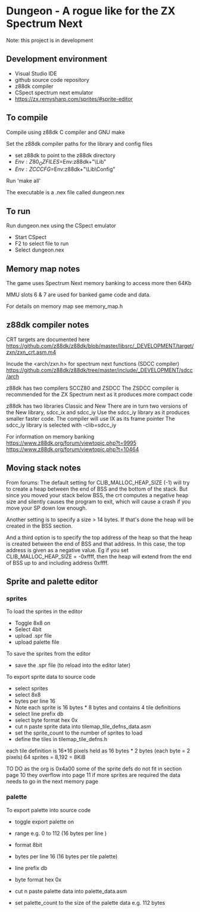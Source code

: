 # Dungeon - A rogue like for the ZX Spectrum Next

Note: this project is in development

## Development environment

- Visual Studio IDE
- github source code repository 
- z88dk compiler
- CSpect spectrum next emulator
- https://zx.remysharp.com/sprites/#sprite-editor


## To compile

Compile using z88dk C compiler and GNU make

Set the z88dk compiler paths for the library and config files
- set z88dk to point to the z88dk directory
- $Env:Z80_OZFILES=$Env:z88dk+"\Lib\"
- $Env:ZCCCFG=$Env:z88dk+"\Lib\Config"

Run 'make all'

The executable is a .nex file called dungeon.nex

## To run

Run dungeon.nex using the CSpect emulator

- Start CSpect
- F2 to select file to run
- Select dungeon.nex


## Memory map notes
The game uses Spectrum Next memory banking to access more then 64Kb

MMU slots 6 & 7 are used for banked game code and data. 

For details on memory map see memory_map.h


## z88dk compiler notes

CRT targets are documented here
 https://github.com/z88dk/z88dk/blob/master/libsrc/_DEVELOPMENT/target/zxn/zxn_crt.asm.m4

 Incude the <arch/zxn.h> for spectrum next functions (SDCC compiler)
https://github.com/z88dk/z88dk/tree/master/include/_DEVELOPMENT/sdcc/arch

z88dk has two compilers SCCZ80 and ZSDCC 
The ZSDCC compiler is recommended for the ZX Spectrum next as it produces more compact code

z88dk has two libraries Classic and New 
There are in turn two versions of the New library, sdcc_ix and sdcc_iy
Use the sdcc_iy library as it produces smaller faster code. The compiler will use IX as its frame pointer
The sdcc_iy library is selected with -clib=sdcc_iy

For information on memory banking
https://www.z88dk.org/forum/viewtopic.php?t=9995
https://www.z88dk.org/forum/viewtopic.php?t=10464


## Moving stack notes

From forums: The default setting for CLIB_MALLOC_HEAP_SIZE (-1) will try to create a heap between the end of BSS and the bottom of the stack. But since you moved your stack below BSS, the crt computes a negative heap size and silently causes the program to exit, which will cause a crash if you move your SP down low enough.

Another setting is to specify a size > 14 bytes. If that's done the heap will be created in the BSS section.

And a third option is to specify the top address of the heap so that the heap is created between the end of BSS and that address. In this case, the top address is given as a negative value. Eg if you set CLIB_MALLOC_HEAP_SIZE = -0xffff, then the heap will extend from the end of BSS up to and including address 0xffff.


## Sprite and palette editor

### sprites

To load the sprites in the editor 
- Toggle 8x8 on
- Select 4bit
- upload .spr file
- upload palette file

To save the sprites from the editor
- save the .spr file (to reload into the editor later)

To export sprite data to source code
-  select sprites
-  select 8x8
- bytes per line 16
- Note each sprite is 16 bytes * 8 bytes and contains 4 tile definitions
- select line prefix db
- select byte format hex 0x
- cut n paste sprite data into tilemap_tile_defns_data.asm
- set the sprite_count to the number of sprites to load 
- define the tiles in tilemap_tile_defns.h 

each tile definition is 16*16 pixels held as 16 bytes * 2 bytes (each byte = 2 pixels)
64 sprites = 8,192 = 8KiB 

TO DO as the org is 0x4a00 some of the sprite defs do not fit in section page 10 they overflow into page 11 if more sprites are required the data needs to go in the next memory page


### palette

To export palette into source code 
- toggle export palette on
- range e.g. 0 to 112 (16 bytes per line )
- format 8bit
- bytes per line 16 (16 bytes per tile palette)
- line prefix db
- byte format hex 0x

- cut n paste palette data into palette_data.asm
- set palette_count to the size of the palette data e.g. 112 bytes